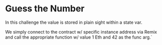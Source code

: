 # Guess the Number

In this challenge the value is stored in plain sight within a state var.

We simply connect to the contract w/ specific instance address via Remix and call the appropriate function w/ value 1 Eth and 42 as the func arg.`